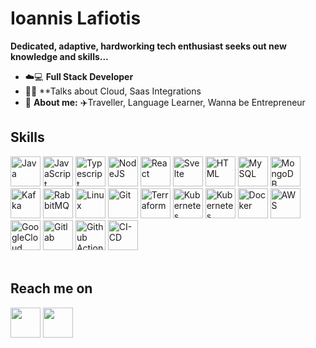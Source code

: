 
<!--
**IoannisLafiotis/IoannisLafiotis** is a ✨ _special_ ✨ repository because its `README.md` (this file) appears on your GitHub profile.

Here are some ideas to get you started:

- 🔭 I’m currently working on ...
- 🌱 I’m currently learning ...
- 👯 I’m looking to collaborate on ...
- 🤔 I’m looking for help with ...
- 💬 Ask me about ...
- 📫 How to reach me: ...
- 😄 Pronouns: ...
- ⚡ Fun fact: ...
-->
# **Ioannis Lafiotis**
  **Dedicated, adaptive, hardworking tech enthusiast seeks out new knowledge and skills...**

* ☁️💻 **Full Stack Developer**
* 👨‍💻 **Talks about Cloud, Saas Integrations
* 👦 **About me:** ✈️Traveller, Language Learner, Wanna be Entrepreneur

## Skills
<span>
  <img src="https://api.iconify.design/logos:java.svg" alt="Java" width=48 height=48>
  <img src="https://api.iconify.design/logos:javascript.svg" alt="JavaScript" width=48 height=48>
  <img src="https://api.iconify.design/logos:typescript-icon.svg" alt="Typescript" width=48 height=48>
  <img src="https://api.iconify.design/logos:nodejs.svg" alt="NodeJS" width=48 height=48>
  <img src="https://api.iconify.design/logos:react.svg" alt="React" width=48 height=48>
  <img src="https://api.iconify.design/logos:svelte-icon.svg" alt="Svelte" width=48 height=48>
  <img src="https://api.iconify.design/vscode-icons:file-type-html.svg" alt="HTML" width=48 height=48>
  <img src="https://api.iconify.design/logos:mysql.svg" alt="MySQL" width=48 height=48>
  <img src="https://api.iconify.design/logos:mongodb-icon.svg" alt="MongoDB" width=48 height=48>
  <img src="https://api.iconify.design/skill-icons:kafka.svg" alt="Kafka" width=48 height=48>
  <img src="https://api.iconify.design/logos:rabbitmq-icon.svg" alt="RabbitMQ" width=48 height=48>
  <img src="https://api.iconify.design/logos:linux-tux.svg" alt="Linux" width=48 height=48>
  <img src="https://api.iconify.design/logos:git-icon.svg" alt="Git" width=48 height=48>
  <img src="https://api.iconify.design/logos:terraform-icon.svg" alt="Terraform" width=48 height=48>
  <img src="https://api.iconify.design/logos:kubernetes.svg" alt="Kubernetes" width=48 height=48>
  <img src="https://api.iconify.design/logos:helm.svg" alt="Kubernetes" width=48 height=48>
  <img src="https://api.iconify.design/logos:docker-icon.svg" alt="Docker" width=48 height=48>
  <img src="https://api.iconify.design/logos:aws.svg" alt="AWS" width=48 height=48>
  <img src="https://api.iconify.design/logos:google-cloud.svg" alt="GoogleCloud" width=48 height=48>
  <img src="https://api.iconify.design/logos:gitlab.svg" alt="Gitlab" width=48 height=48>
  <img src="https://api.iconify.design/logos:github-actions.svg" alt="Github Actions" width=48 height=48>
  <img src="https://api.iconify.design/logos:circleci.svg" alt="CI-CD" width=48 height=48>
  
</span>
<br>
<br>

## Reach me on

[<img src="https://api.iconify.design/logos:google-gmail.svg" width=48 height=48>][gmail]
[<img src="https://api.iconify.design/logos:linkedin-icon.svg" width=48 height=48>][linkedin]

[gmail]: mailto:jannis.lafiotis@gmail.com
[linkedin]: https://www.linkedin.com/in/jannis-lafiotis-819ba6169/



